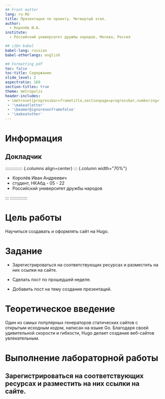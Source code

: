 ```yaml
---
## Front matter
lang: ru-RU
title: Презентация по проекту. Четвертый этап.
author:
  - Королёв И.А.
institute:
  - Российский университет дружбы народов, Москва, Россия

## i18n babel
babel-lang: russian
babel-otherlangs: english

## Formatting pdf
toc: false
toc-title: Содержание
slide_level: 2
aspectratio: 169
section-titles: true
theme: metropolis
header-includes:
 - \metroset{progressbar=frametitle,sectionpage=progressbar,numbering=fraction}
 - '\makeatletter'
 - '\beamer@ignorenonframefalse'
 - '\makeatother'
---
```


# Информация

## Докладчик

:::::::::::::: {.columns align=center}
::: {.column width="70%"}

  * Королёв Иван Андреевич
  * студент, НКАбд - 05 - 22
  * Российский университет дружбы народов

:::
::::::::::::::

# Цель работы

Научиться создавать и  оформлять сайт на Hugo.

# Задание

* Зарегистрироваться на соответствующих ресурсах и разместить на них ссылки на сайте.

* Сделать пост по прошедшей неделе.

* Добавить пост на тему создание презентаций.

# Теоретическое введение

Один из самых популярных генераторов статических сайтов с открытым исходным кодом, написан на языке Go. Благодаря своей удивительной скорости и гибкости, Hugo делает создание веб-сайтов увлекательным.

# Выполнение лабораторной работы

## Зарегистрироваться на соответствующих ресурсах и разместить на них ссылки на сайте. 

